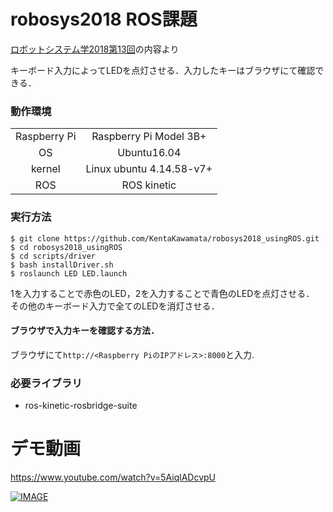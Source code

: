 # robosys2018 ROS課題 

[ロボットシステム学2018第13回](https://github.com/ryuichiueda/robosys2018/blob/master/13.md)の内容より  
  
キーボード入力によってLEDを点灯させる．入力したキーはブラウザにて確認できる．


### 動作環境

|||
|:--:|:--:|
| Raspberry Pi | Raspberry Pi Model 3B+ |
| OS | Ubuntu16.04 |
| kernel | Linux ubuntu 4.14.58-v7+ |
| ROS | ROS kinetic |

### 実行方法

```
$ git clone https://github.com/KentaKawamata/robosys2018_usingROS.git
$ cd robosys2018_usingROS
$ cd scripts/driver
$ bash installDriver.sh
$ roslaunch LED LED.launch
```
1を入力することで赤色のLED，2を入力することで青色のLEDを点灯させる．  
その他のキーボード入力で全てのLEDを消灯させる．

#### ブラウザで入力キーを確認する方法．

ブラウザにて`http://<Raspberry PiのIPアドレス>:8000`と入力.

### 必要ライブラリ

- ros-kinetic-rosbridge-suite

# デモ動画 

https://www.youtube.com/watch?v=5AiqlADcvpU

[![IMAGE](http://img.youtube.com/vi/5AiqlADcvpU/0.jpg)](https://www.youtube.com/watch?v=5AiqlADcvpU)
